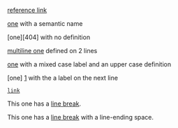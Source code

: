 [reference link][1]

[1]: http://example.com

[one][website] with a semantic name

[website]: http://example.com

[one][404] with no definition

[multiline
one][website] defined on 2 lines

[one][Label] with a mixed case label and an upper case definition

[LABEL]: http://example.com

[one]
[1] with the a label on the next line

[`link`][website]

This one has a [line
break].

This one has a [line
break] with a line-ending space.

[line break]: /foo